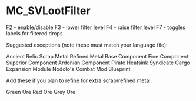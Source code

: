 # MC_SVLootFilter

F2 - enable/disable
F3 - lower filter level
F4 - raise filter level
F7 - toggles labels for filtered drops

Suggested exceptions (note these must match your language file):
  
Ancient Relic
Scrap Metal
Refined Metal
Base Component
Fine Component
Superior Component
Ardonian Component
Pirate Heatsink
Syndicate Cargo Expansion Module
Nodolo's Combat Mod
Blueprint

Add these if you plan to refine for extra scrap/refined metal:
  
Green Ore
Red Ore
Grey Ore
